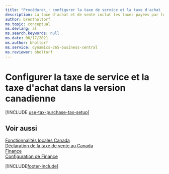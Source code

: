 ```yaml
---
title: "Procédure\_: configurer la taxe de service et la taxe d'achat [CA]"
description: La taxe d'achat et de vente inclut les taxes payées par les compagnies pour utiliser des articles dans la version canadienne.
author: brentholtorf
ms.topic: conceptual
ms.devlang: al
ms.search.keywords: null
ms.date: 06/17/2021
ms.author: bholtorf
ms.service: dynamics-365-business-central
ms.reviewer: bholtorf
---
```

# Configurer la taxe de service et la taxe d'achat dans la version canadienne

[!INCLUDE [use-tax-purchase-tax-setup](../includes/CAMXUS/use-tax-purchase-tax-setup.md)]

## Voir aussi

[Fonctionnalités locales Canada](canada-local-functionality.md)  
[Déclaration de la taxe de vente au Canada](ca-sales-tax.md)  
[Finance](../../finance.md)  
[Configuration de Finance](../../finance.md)  


[!INCLUDE[footer-include](../../includes/footer-banner.md)]